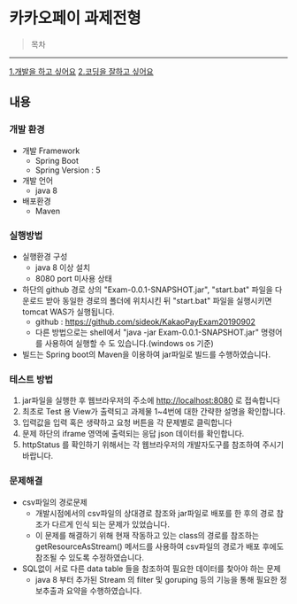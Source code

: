 카카오페이 과제전형
=============

>목차
------
[1.개발을 하고 싶어요](###-개발-환경)
[2.코딩을 잘하고 싶어요](#coding을-잘하고-싶어요)

내용
------
### 개발 환경
* 개발 Framework
  - Spring Boot
  - Spring Version : 5
* 개발 언어
  - java 8
* 배포환경
  - Maven

### 실행방법
* 실행환경 구성
  - java 8 이상 설치
  - 8080 port 미사용 상태
* 하단의 github 경로 상의 "Exam-0.0.1-SNAPSHOT.jar", "start.bat" 파일을 다운로드 받아 동일한 경로의 폴더에 위치시킨 뒤 "start.bat" 파일을 실행시키면 tomcat WAS가 실행됩니다.
  - github : <https://github.com/sideok/KakaoPayExam20190902>
  - 다른 방법으로는 shell에서 "java -jar Exam-0.0.1-SNAPSHOT.jar" 명령어를 사용하여 실행할 수 도 있습니다.(windows os 기준)
* 빌드는 Spring boot의 Maven을 이용하여 jar파일로 빌드를 수행하였습니다.

### 테스트 방법
1. jar파일을 실행한 후 웹브라우저의 주소에 <http://localhost:8080> 로 접속합니다 
2. 최초로 Test 용 View가 출력되고 과제물 1~4번에 대한 간략한 설명을 확인합니다.
3. 입력값을 입력 혹은 생략하고 요청 버튼을 각 문제별로 클릭합니다
4. 문제 하단의 iframe 영역에 출력되는 응답 json 데이터를 확인합니다.
5. httpStatus 를 확인하기 위해서는 각 웹브라우저의 개발자도구를 참조하여 주시기 바랍니다.

### 문제해결
* csv파일의 경로문제
  - 개발시점에서의 csv파일의 상대경로 참조와 jar파일로 배포를 한 후의 경로 참조가 다르게 인식 되는 문제가 있었습니다.
  - 이 문제를 해결하기 위해 현재 작동하고 있는 class의 경로를 참조하는 getResourceAsStream() 메서드를 사용하여 csv파일의 경로가 배포 후에도 참조될 수 있도록 수정하였습니다.
* SQL없이 서로 다른 data table 들을 참조하여 필요한 데이터를 찾아야 하는 문제
  - java 8 부터 추가된 Stream 의 filter 및 goruping 등의 기능을 통해 필요한 정보추출과 요약을 수행하였습니다.
